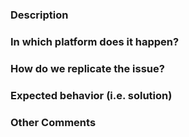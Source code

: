### Description
<!--- Describe your issue/bug/request in detail -->


### In which platform does it happen?
<!--- Describe the platform where the issue is happening (use a list if needed) -->
<!--- For example: -->
<!--- * Linux CentOS 7. -->


### How do we replicate the issue?
<!--- Please be specific as possible (use a list if needed). -->
<!--- For example: -->
<!--- * Run `frist_example.py` with `python3 first_example.py` -->
<!--- * ... -->


### Expected behavior (i.e. solution)
<!--- For example:  -->
<!--- * The experiment should run successfully and output the results. -->


### Other Comments